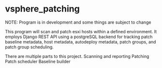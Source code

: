 # vsphere_patching

NOTE:
Program is in development and some things are subject to change

This program will scan and patch esxi hosts within a defined environment. It employs Django REST API using a postgreSQL backend for tracking patch baseline metadata, host metadata, autodeploy metadata, patch groups, and patch group scheduling.

There are multiple parts to this project.
Scanning and reporting
Patching
Patch scheduler
Baseline builder
